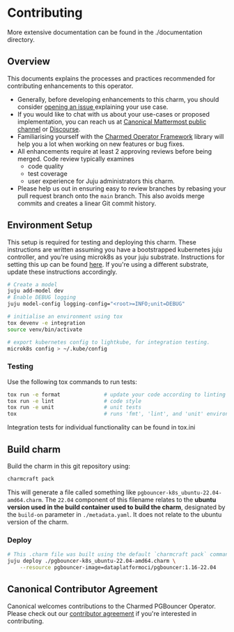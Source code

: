 # Contributing

More extensive documentation can be found in the ./documentation directory.

## Overview

This documents explains the processes and practices recommended for contributing enhancements to this operator.

- Generally, before developing enhancements to this charm, you should consider [opening an issue
  ](https://github.com/canonical/pgbouncer-k8s-operator/issues) explaining your use case.
- If you would like to chat with us about your use-cases or proposed implementation, you can reach
  us at [Canonical Mattermost public channel](https://chat.charmhub.io/charmhub/channels/charm-dev)
  or [Discourse](https://discourse.charmhub.io/).
- Familiarising yourself with the [Charmed Operator Framework](https://juju.is/docs/sdk) library
  will help you a lot when working on new features or bug fixes.
- All enhancements require at least 2 approving reviews before being merged. Code review typically examines
  - code quality
  - test coverage
  - user experience for Juju administrators this charm.
- Please help us out in ensuring easy to review branches by rebasing your pull request branch onto
  the `main` branch. This also avoids merge commits and creates a linear Git commit history.

## Environment Setup

This setup is required for testing and deploying this charm. These instructions are written assuming you have a bootstrapped kubernetes juju controller, and you're using microk8s as your juju substrate. Instructions for setting this up can be found [here](https://juju.is/docs/olm/microk8s). If you're using a different substrate, update these instructions accordingly.

```bash
# Create a model
juju add-model dev
# Enable DEBUG logging
juju model-config logging-config="<root>=INFO;unit=DEBUG"

# initialise an environment using tox
tox devenv -e integration
source venv/bin/activate

# export kubernetes config to lightkube, for integration testing.
microk8s config > ~/.kube/config
```

### Testing

Use the following tox commands to run tests:

```bash
tox run -e format              # update your code according to linting rules
tox run -e lint                # code style
tox run -e unit                # unit tests
tox                            # runs 'fmt', 'lint', and 'unit' environments
```

Integration tests for individual functionality can be found in tox.ini

## Build charm

Build the charm in this git repository using:

```bash
charmcraft pack
```

This will generate a file called something like `pgbouncer-k8s_ubuntu-22.04-amd64.charm`. The `22.04` component of this filename relates to the **ubuntu version used in the build container used to build the charm**, designated by the `build-on` parameter in `./metadata.yaml`. It does not relate to the ubuntu version of the charm.

### Deploy

```bash
# This .charm file was built using the default `charmcraft pack` command.
juju deploy ./pgbouncer-k8s_ubuntu-22.04-amd64.charm \
    --resource pgbouncer-image=dataplatformoci/pgbouncer:1.16-22.04
```

## Canonical Contributor Agreement

Canonical welcomes contributions to the Charmed PGBouncer Operator. Please check out our [contributor agreement](https://ubuntu.com/legal/contributors) if you're interested in contributing.
